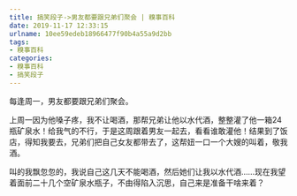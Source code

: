 ```yaml
---
title: 搞笑段子->男友都要跟兄弟们聚会 | 糗事百科
date: 2019-11-17 12:33:15
urlname: 10ee59edeb18966477f90b4a55a9d2bb
tags: 
- 糗事百科
categories:
- 糗事百科
- 搞笑段子
---
```

每逢周一，男友都要跟兄弟们聚会。

上周一因为他嗓子疼，我不让喝酒，那帮兄弟让他以水代酒，整整灌了他一箱24瓶矿泉水！给我气的不行，于是这周跟着男友一起去，看看谁敢灌他！结果到了饭店，得知我要去，兄弟们把自己女友都带去了，这帮妞一口一个大嫂的叫着，敬我酒。

叫的我飘忽忽的，我说自己这几天不能喝酒，然后她们让我以水代酒……现在我望着面前二十几个空矿泉水瓶子，不由得陷入沉思，自己来是准备干啥来着？


